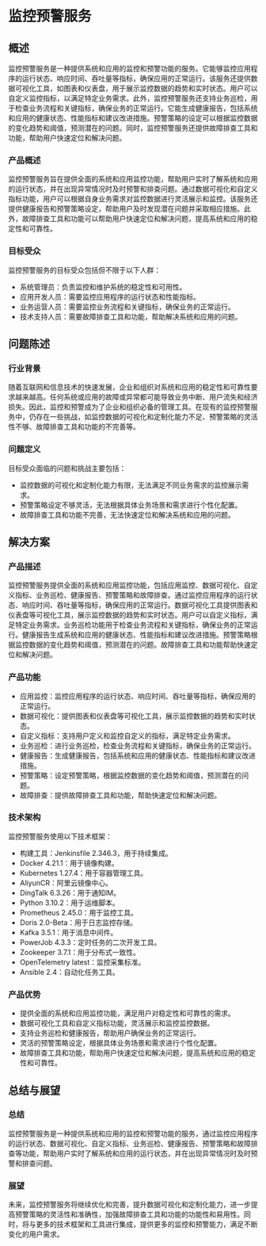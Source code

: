 # 监控预警服务

## 概述
监控预警服务是一种提供系统和应用的监控和预警功能的服务。它能够监控应用程序的运行状态、响应时间、吞吐量等指标，确保应用的正常运行。该服务还提供数据可视化工具，如图表和仪表盘，用于展示监控数据的趋势和实时状态。用户可以自定义监控指标，以满足特定业务需求。此外，监控预警服务还支持业务巡检，用于检查业务流程和关键指标，确保业务的正常运行。它能生成健康报告，包括系统和应用的健康状态、性能指标和建议改进措施。预警策略的设定可以根据监控数据的变化趋势和阈值，预测潜在的问题。同时，监控预警服务还提供故障排查工具和功能，帮助用户快速定位和解决问题。

### 产品概述
监控预警服务旨在提供全面的系统和应用监控功能，帮助用户实时了解系统和应用的运行状态，并在出现异常情况时及时预警和排查问题。通过数据可视化和自定义指标功能，用户可以根据自身业务需求对监控数据进行灵活展示和监控。该服务还提供健康报告和预警策略设定，帮助用户及时发现潜在问题并采取相应措施。此外，故障排查工具和功能可以帮助用户快速定位和解决问题，提高系统和应用的稳定性和可靠性。

### 目标受众
监控预警服务的目标受众包括但不限于以下人群：
- 系统管理员：负责监控和维护系统的稳定性和可用性。
- 应用开发人员：需要监控应用程序的运行状态和性能指标。
- 业务运营人员：需要监控业务流程和关键指标，确保业务的正常运行。
- 技术支持人员：需要故障排查工具和功能，帮助解决系统和应用的问题。

## 问题陈述

### 行业背景
随着互联网和信息技术的快速发展，企业和组织对系统和应用的稳定性和可靠性要求越来越高。任何系统或应用的故障或异常都可能导致业务中断、用户流失和经济损失。因此，监控和预警成为了企业和组织必备的管理工具。在现有的监控预警服务中，仍存在一些挑战，如监控数据的可视化和定制化能力不足、预警策略的灵活性不够、故障排查工具和功能的不完善等。

### 问题定义
目标受众面临的问题和挑战主要包括：
- 监控数据的可视化和定制化能力有限，无法满足不同业务需求的监控展示需求。
- 预警策略设定不够灵活，无法根据具体业务场景和需求进行个性化配置。
- 故障排查工具和功能不完善，无法快速定位和解决系统和应用的问题。

## 解决方案

### 产品描述
监控预警服务提供全面的系统和应用监控功能，包括应用监控、数据可视化、自定义指标、业务巡检、健康报告、预警策略和故障排查。通过监控应用程序的运行状态、响应时间、吞吐量等指标，确保应用的正常运行。数据可视化工具提供图表和仪表盘等可视化工具，展示监控数据的趋势和实时状态。用户可以自定义指标，满足特定业务需求。业务巡检功能用于检查业务流程和关键指标，确保业务的正常运行。健康报告生成系统和应用的健康状态、性能指标和建议改进措施。预警策略根据监控数据的变化趋势和阈值，预测潜在的问题。故障排查工具和功能帮助快速定位和解决问题。

### 产品功能
- 应用监控：监控应用程序的运行状态、响应时间、吞吐量等指标，确保应用的正常运行。
- 数据可视化：提供图表和仪表盘等可视化工具，展示监控数据的趋势和实时状态。
- 自定义指标：支持用户定义和监控自定义的指标，满足特定业务需求。
- 业务巡检：进行业务巡检，检查业务流程和关键指标，确保业务的正常运行。
- 健康报告：生成健康报告，包括系统和应用的健康状态、性能指标和建议改进措施。
- 预警策略：设定预警策略，根据监控数据的变化趋势和阈值，预测潜在的问题。
- 故障排查：提供故障排查工具和功能，帮助快速定位和解决问题。

### 技术架构
监控预警服务使用以下技术框架：
- 构建工具：Jenkinsfile 2.346.3，用于持续集成。
- Docker 4.21.1：用于镜像构建。
- Kubernetes 1.27.4：用于容器管理工具。
- AliyunCR：阿里云镜像中心。
- DingTalk 6.3.26：用于通知IM。
- Python 3.10.2：用于运维脚本。
- Prometheus 2.45.0：用于监控工具。
- Doris 2.0-Beta：用于日志监控存储。
- Kafka 3.5.1：用于消息中间件。
- PowerJob 4.3.3：定时任务的二次开发工具。
- Zookeeper 3.7.1：用于分布式一致性。
- OpenTelemetry latest：监控采集标准。
- Ansible 2.4：自动化任务工具。

### 产品优势
- 提供全面的系统和应用监控功能，满足用户对稳定性和可靠性的需求。
- 数据可视化工具和自定义指标功能，灵活展示和监控监控数据。
- 支持业务巡检和健康报告，帮助用户确保业务的正常运行。
- 灵活的预警策略设定，根据具体业务场景和需求进行个性化配置。
- 故障排查工具和功能，帮助用户快速定位和解决问题，提高系统和应用的稳定性和可靠性。

## 总结与展望

### 总结
监控预警服务是一种提供系统和应用的监控和预警功能的服务，通过监控应用程序的运行状态、数据可视化、自定义指标、业务巡检、健康报告、预警策略和故障排查等功能，帮助用户实时了解系统和应用的运行状态，并在出现异常情况时及时预警和排查问题。

### 展望
未来，监控预警服务将继续优化和完善，提升数据可视化和定制化能力，进一步提高预警策略的灵活性和准确性，加强故障排查工具和功能的功能性和易用性。同时，将与更多的技术框架和工具进行集成，提供更多的监控和预警能力，满足不断变化的用户需求。